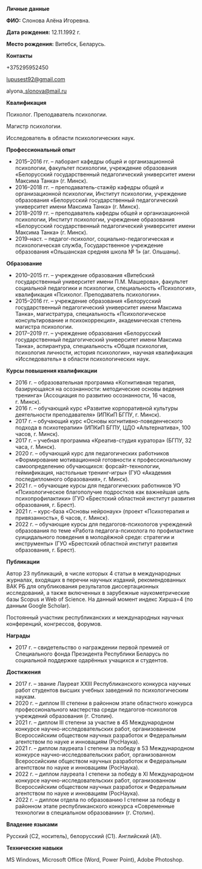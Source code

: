 

**Личные данные**

**ФИО:** Слонова Алёна Игоревна.

**Дата рождения:** 12.11.1992 г.

**Место рождения:** Витебск, Беларусь.

**Контакты**

+375295952450

lupusest92@gmail.com

alyona\_slonova@mail.ru

**Квалификация**

Психолог. Преподаватель психологии.

Магистр психологии.

Исследователь в области психологических наук.

**Профессиональный опыт**

- 2015–2016 гг. – лаборант кафедры общей и организационной психологии, факультет психологии, учреждение образования «Белорусский государственный педагогический университет имени Максима Танка» (г. Минск).
- 2016–2018 гг. – преподаватель-стажёр кафедры общей и организационной психологии, Институт психологии, учреждение образования «Белорусский государственный педагогический университет имени Максима Танка» (г. Минск).
- 2018–2019 гг. – преподаватель кафедры общей и организационной психологии, Институт психологии, учреждение образования «Белорусский государственный педагогический университет имени Максима Танка» (г. Минск).
- 2019–наст. – педагог-психолог, социально-педагогическая и психологическая служба, Государственное учреждение образования «Ольшанская средняя школа № 1» (аг. Ольшаны).

**Образование**

- 2010–2015 гг. – учреждение образования «Витебский государственный университет имени П.М. Машерова», факультет социальной педагогики и психологии, специальность «Психология», квалификация «Психолог. Преподаватель психологии».
- 2015–2016 гг. – учреждение образования «Белорусский государственный педагогический университет имени Максима Танка», магистратура, специальность «Психологическое консультирование и психокоррекция», академическая степень магистра психологии.
- 2017–2019 гг. – учреждение образования «Белорусский государственный педагогический университет имени Максима Танка», аспирантура, специальность «Общая психология, психология личности, история психологии», научная квалификация «Исследователь» в области психологических наук.

**Курсы повышения квалификации**

- 2016 г. – образовательная программа «Когнитивная терапия, базирующаяся на осознанности: методические основы ведения тренинга» (Ассоциация по развитию осознанности, 16 часов, г. Минск).
- 2016 г. – обучающий курс «Развитие корпоративной культуры деятельности преподавателя» (ИПКиП БГПУ, г. Минск).
- 2017 г. – обучающий курс «Основы когнитивно-поведенческого подхода в психотерапии» (ИПКиП БГПУ, ЦДО «Альтернатива», 100 часов, г. Минск).
- 2017 г. – учебная программа «Креатив-студия куратора» (БГПУ, 32 часа, г. Минск).
- 2020 г. – обучающий курс для педагогических работников «Формирование мотивационной готовности к профессиональному самоопределению обучающихся: форсайт-технологии, геймификация, настольные тренинг-игры» (ГУО «Академия последипломного образования», г. Минск).
- 2021 г. – обучающие курсы для педагогических работников УО «Психологическое благополучие подростков как важнейшая цель психопрофилактики» (ГУО «Брестский областной институт развития образования, г. Брест).
- 2021 г. – курс-база «Основы нейронаук» (проект «Психотерапия и привязанность», 6 часов, г. Минск).
- 2022 г. – обучающие курсы для педагогов-психологов учреждений образования по теме «Работа педагога-психолога по профилактике суицидального поведения в молодёжной среде: стратегии и инструменты» (ГУО «Брестский областной институт развития образования, г. Брест).

**Публикации**

Автор 23 публикаций, в числе которых 4 статьи в международных журналах, входящих в перечни научных изданий, рекомендованных ВАК РБ для опубликования результатов диссертационных исследований, а также включенных в зарубежные наукометрические базы Scopus и Web of Science. На данный момент индекс Хирша=4 (по данным Google Scholar).

Постоянный участник республиканских и международных научных конференций, конгрессов, форумов.

**Награды**

- 2017 г. – свидетельство о награждении первой премией от Специального фонда Президента Республики Беларусь по социальной поддержке одарённых учащихся и студентов.

**Достижения**

- 2017 г. – звание Лауреат ХХIII Республиканского конкурса научных работ студентов высших учебных заведений по психологическим наукам.
- 2020 г. – диплом III степени в районном этапе областного конкурса профессионального мастерства среди педагогов-психологов учреждений образования (г. Столин).
- 2021 г. – диплом III степени за участие в 45 Международном конкурсе научно-исследовательских работ, организованном Всероссийским обществом научных разработок и Федеральным агентством по науке и инновациям (РосНаука).
- 2021 г. – диплом лауреата I степени за победу в 53 Международном конкурсе научно-исследовательских работ, организованном Всероссийским обществом научных разработок и Федеральным агентством по науке и инновациям (РосНаука). 
- 2022 г. – диплом лауреата I степени за победу в XI Международном конкурсе научно-исследовательских работ, организованном Всероссийским обществом научных разработок и Федеральным агентством по науке и инновациям (РосНаука). 
- 2022 г. – диплом отдела по образованию I степени за победу в районном этапе республиканского конкурса «Современные технологии в специальном образовании» (г. Столин). 

**Владение языками**

Русский (C2, носитель), белорусский (C1). Английский (A1).

**Технические навыки**

MS Windows, Microsoft Office (Word, Power Point), Adobe Photoshop.

